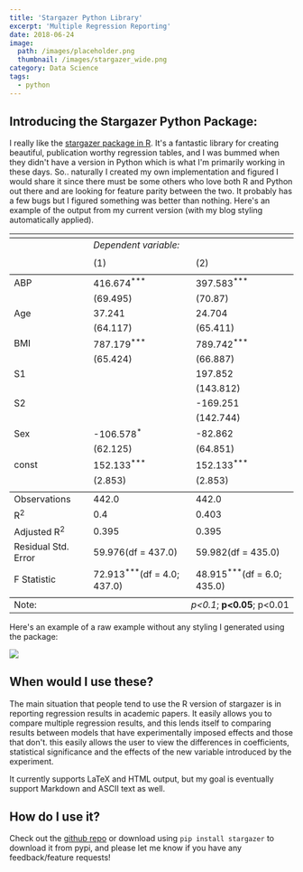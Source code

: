 ```yaml
---
title: 'Stargazer Python Library'
excerpt: 'Multiple Regression Reporting'
date: 2018-06-24
image:
  path: /images/placeholder.png
  thumbnail: /images/stargazer_wide.png
category: Data Science
tags:
  - python
---
```


<script>
	var element = document.getElementsByClassName("stargazer");
	element.classList.remove('markdown-body')
</script>


## Introducing the Stargazer Python Package:

I really like the [stargazer package in R](https://cran.r-project.org/web/packages/stargazer/vignettes/stargazer.pdf). It's a fantastic library for creating beautiful, publication worthy regression tables, and I was bummed when they didn't have a version in Python which is what I'm primarily working in these days. So.. naturally I created my own implementation and figured I would share it since there must be some others who love both R and Python out there and are looking for feature parity between the two. It  probably has a few bugs but I figured something was better than nothing. Here's an example of the output from my current version (with my blog styling automatically applied).
<div >

<table class="stargazer"><tr><td colspan="3" style="border-bottom: 1px solid black"></td></tr><tr><td style="text-align:left"></td><td colspan="2"><em>Dependent variable:</em></td></tr><tr><td style="text-align:left"></td><tr><td style="text-align:left"></td><td>(1)</td><td>(2)</td></tr><tr><td colspan="3" style="border-bottom: 1px solid black"></td></tr><tr><td style="text-align:left">ABP</td><td>416.674<sup>***</sup></td><td>397.583<sup>***</sup></td></tr><tr><td style="text-align:left"></td><td>(69.495)</td><td>(70.87)</td></tr><tr><td style="text-align:left">Age</td><td>37.241<sup></sup></td><td>24.704<sup></sup></td></tr><tr><td style="text-align:left"></td><td>(64.117)</td><td>(65.411)</td></tr><tr><td style="text-align:left">BMI</td><td>787.179<sup>***</sup></td><td>789.742<sup>***</sup></td></tr><tr><td style="text-align:left"></td><td>(65.424)</td><td>(66.887)</td></tr><tr><td style="text-align:left">S1</td><td></td><td>197.852<sup></sup></td></tr><tr><td style="text-align:left"></td><td></td><td>(143.812)</td></tr><tr><td style="text-align:left">S2</td><td></td><td>-169.251<sup></sup></td></tr><tr><td style="text-align:left"></td><td></td><td>(142.744)</td></tr><tr><td style="text-align:left">Sex</td><td>-106.578<sup>*</sup></td><td>-82.862<sup></sup></td></tr><tr><td style="text-align:left"></td><td>(62.125)</td><td>(64.851)</td></tr><tr><td style="text-align:left">const</td><td>152.133<sup>***</sup></td><td>152.133<sup>***</sup></td></tr><tr><td style="text-align:left"></td><td>(2.853)</td><td>(2.853)</td></tr><td colspan="3" style="border-bottom: 1px solid black"></td></tr><tr><td style="text-align: left">Observations</td><td>442.0</td><td>442.0</td></tr><tr><td style="text-align: left">R<sup>2</sup></td><td>0.4</td><td>0.403</td></tr><tr><td style="text-align: left">Adjusted R<sup>2</sup></td><td>0.395</td><td>0.395</td></tr><tr><td style="text-align: left">Residual Std. Error</td><td>59.976(df = 437.0)</td><td>59.982(df = 435.0)</td></tr><tr><td style="text-align: left">F Statistic</td><td>72.913<sup>***</sup>(df = 4.0; 437.0)</td><td>48.915<sup>***</sup>(df = 6.0; 435.0)</td></tr><tr><td colspan="3" style="border-bottom: 1px solid black"></td></tr><tr><td style="text-align: left">Note:</td><td colspan="2" style="text-align: right"><em>p&lt;0.1</em>; <b>p&lt;0.05</b>; p&lt;0.01</td></tr></table>
</div>

Here's an example of a raw example without any styling I generated using the package:

![](/images/stargazer_example.png)

## When would I use these?

The main situation that people tend to use the R version of stargazer is in reporting regression results in academic papers. It easily allows you to compare multiple regression results, and this lends itself to comparing results between models that have experimentally imposed effects and those that don't. this easily allows the user to view the differences in coefficients, statistical significance and the effects of the new variable introduced by the experiment.

It currently supports LaTeX and HTML output, but my goal is eventually support Markdown and ASCII text as well.

## How do I use it?

Check out the [github repo](https://github.com/StatsReporting/stargazer) or download using `pip install stargazer` to download it from pypi, and please let me know if you have any feedback/feature requests!
